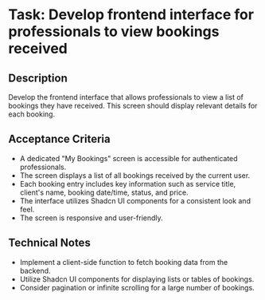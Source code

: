 # Task: Develop frontend interface for professionals to view bookings received

## Description
Develop the frontend interface that allows professionals to view a list of bookings they have received. This screen should display relevant details for each booking.

## Acceptance Criteria
*   A dedicated "My Bookings" screen is accessible for authenticated professionals.
*   The screen displays a list of all bookings received by the current user.
*   Each booking entry includes key information such as service title, client's name, booking date/time, status, and price.
*   The interface utilizes Shadcn UI components for a consistent look and feel.
*   The screen is responsive and user-friendly.

## Technical Notes
*   Implement a client-side function to fetch booking data from the backend.
*   Utilize Shadcn UI components for displaying lists or tables of bookings.
*   Consider pagination or infinite scrolling for a large number of bookings.
